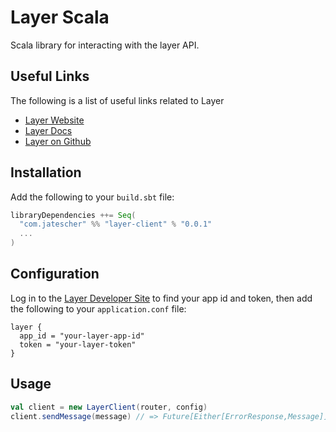 # Layer Scala

Scala library for interacting with the layer API.

## Useful Links

The following is a list of useful links related to Layer

* [Layer Website](https://www.layer.com)
* [Layer Docs](https://developer.layer.com/docs)
* [Layer on Github](https://github.com/layerhq)

## Installation

Add the following to your `build.sbt` file:

```scala
libraryDependencies ++= Seq(
  "com.jatescher" %% "layer-client" % "0.0.1"
  ...
)
```

## Configuration

Log in to the [Layer Developer Site](https://developer.layer.com/login) to find your app id and token, then add the
following to your `application.conf` file:

```
layer {
  app_id = "your-layer-app-id"
  token = "your-layer-token"
}
```

## Usage

```scala
val client = new LayerClient(router, config)
client.sendMessage(message) // => Future[Either[ErrorResponse,Message]]
```
